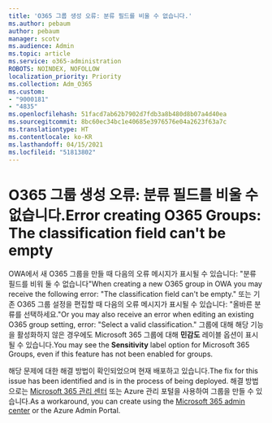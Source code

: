 ```yaml
---
title: 'O365 그룹 생성 오류: 분류 필드를 비울 수 없습니다.'
ms.author: pebaum
author: pebaum
manager: scotv
ms.audience: Admin
ms.topic: article
ms.service: o365-administration
ROBOTS: NOINDEX, NOFOLLOW
localization_priority: Priority
ms.collection: Adm_O365
ms.custom:
- "9000181"
- "4835"
ms.openlocfilehash: 51facd7ab62b7902d7fdb3a8b480d8b07a4d40ea
ms.sourcegitcommit: 8bc60ec34bc1e40685e3976576e04a2623f63a7c
ms.translationtype: HT
ms.contentlocale: ko-KR
ms.lasthandoff: 04/15/2021
ms.locfileid: "51813802"
---
```

# <a name="error-creating-o365-groups-the-classification-field-cant-be-empty"></a><span data-ttu-id="e9f48-102">O365 그룹 생성 오류: 분류 필드를 비울 수 없습니다.</span><span class="sxs-lookup"><span data-stu-id="e9f48-102">Error creating O365 Groups: The classification field can't be empty</span></span>

<span data-ttu-id="e9f48-103">OWA에서 새 O365 그룹을 만들 때 다음의 오류 메시지가 표시될 수 있습니다: "분류 필드를 비워 둘 수 없습니다"</span><span class="sxs-lookup"><span data-stu-id="e9f48-103">When creating a new O365 group in OWA you may receive the following error: "The classification field can't be empty."</span></span>  <span data-ttu-id="e9f48-104">또는 기존 O365 그룹 설정을 편집할 때 다음의 오류 메시지가 표시될 수 있습니다: "올바른 분류를 선택하세요."</span><span class="sxs-lookup"><span data-stu-id="e9f48-104">Or you may also receive an error when editing an existing O365 group setting, error: "Select a valid classification."</span></span>   <span data-ttu-id="e9f48-105">그룹에 대해 해당 기능을 활성화하지 않은 경우에도 Microsoft 365 그룹에 대해 **민감도** 레이블 옵션이 표시될 수 있습니다.</span><span class="sxs-lookup"><span data-stu-id="e9f48-105">You may see the **Sensitivity** label option for Microsoft 365 Groups, even if this feature has not been enabled for groups.</span></span>

<span data-ttu-id="e9f48-106">해당 문제에 대한 해결 방법이 확인되었으며 현재 배포하고 있습니다.</span><span class="sxs-lookup"><span data-stu-id="e9f48-106">The fix for this issue has been identified and is in the process of being deployed.</span></span>  <span data-ttu-id="e9f48-107">해결 방법으로는 [Microsoft 365 관리 센터](https://docs.microsoft.com/microsoft-365/admin/create-groups/create-groups?view=o365-worldwide) 또는 Azure 관리 포털을 사용하여 그룹을 만들 수 있습니다.</span><span class="sxs-lookup"><span data-stu-id="e9f48-107">As a workaround, you can create using the [Microsoft 365 admin center](https://docs.microsoft.com/microsoft-365/admin/create-groups/create-groups?view=o365-worldwide) or the Azure Admin Portal.</span></span>
